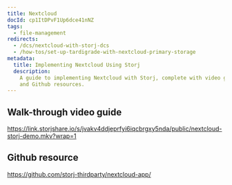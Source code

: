```yaml
---
title: Nextcloud
docId: cp1ItDPvF1Up6dce41nNZ
tags:
  - file-management
redirects:
  - /dcs/nextcloud-with-storj-dcs
  - /how-tos/set-up-tardigrade-with-nextcloud-primary-storage
metadata:
  title: Implementing Nextcloud Using Storj
  description:
    A guide to implementing Nextcloud with Storj, complete with video guide
    and Github resources.
---
```


## Walk-through video guide

<https://link.storjshare.io/s/jvakv4ddjeprfyi6iqcbrgxy5nda/public/nextcloud-storj-demo.mkv?wrap=1>

## Github resource

<https://github.com/storj-thirdparty/nextcloud-app/>
